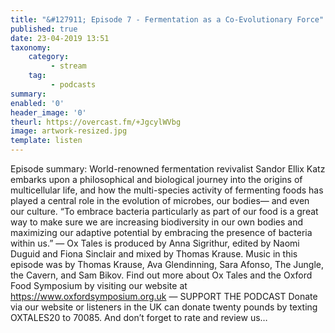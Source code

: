 ```yaml
---
title: "&#127911; Episode 7 - Fermentation as a Co-Evolutionary Force"
published: true
date: 23-04-2019 13:51
taxonomy:
    category:
         - stream
    tag:
         - podcasts
summary:
enabled: '0'
header_image: '0'
theurl: https://overcast.fm/+JgcylWVbg
image: artwork-resized.jpg
template: listen
---
```

 
Episode summary: World-renowned fermentation revivalist Sandor Ellix Katz embarks upon a philosophical and biological journey into the origins of multicellular life, and how the multi-species activity of fermenting foods has played a central role in the evolution of microbes, our bodies— and even our culture. “To embrace bacteria particularly as part of our food is a great way to make sure we are increasing biodiversity in our own bodies and maximizing our adaptive potential by embracing the presence of bacteria within us.” — Ox Tales is produced by Anna Sigrithur, edited by Naomi Duguid and Fiona Sinclair and mixed by Thomas Krause. Music in this episode was by Thomas Krause, Ava Glendinning, Sara Afonso, The Jungle, the Cavern, and Sam Bikov. Find out more about Ox Tales and the Oxford Food Symposium by visiting our website at https://www.oxfordsymposium.org.uk — SUPPORT THE PODCAST Donate via our website or listeners in the UK can donate twenty pounds by texting OXTALES20 to 70085. And don’t forget to rate and review us…
